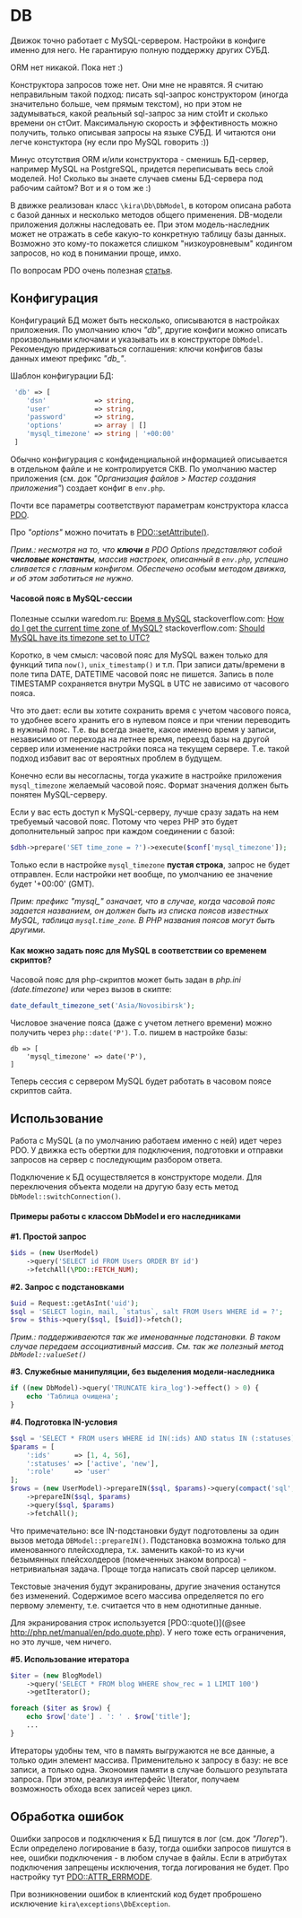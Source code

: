 # DB

Движок точно работает с MySQL-сервером. Настройки в конфиге именно для него. Не гарантирую полную поддержку других СУБД.

ORM нет никакой. Пока нет :)

Конструктора запросов тоже нет. Они мне не нравятся. Я считаю неправильным такой подход: писать sql-запрос конструктором (иногда значительно больше, чем прямым текстом), но при этом не задумываться, какой реальный sql-запрос за ним стоИт и сколько времени он стОит. Максимальную скорость и эффективность можно получить, только описывая запросы на языке СУБД. И читаются они легче констуктора (ну если про MySQL говорить :))

Минус отсутствия ORM и/или конструктора - сменишь БД-сервер, например MySQL на PostgreSQL, придется переписывать весь слой моделей. Но! Сколько вы знаете случаев смены БД-сервера под рабочим сайтом? Вот и я о том же :)

В движке реализован класс `\kira\Db\DbModel`, в котором описана работа с базой данных и несколько методов общего применения. DB-модели приложения должны наследовать ее. При этом модель-наследник может не отражать в себе какую-то конкретную таблицу базы данных. Возможно это кому-то покажется слишком "низкоуровневым" кодингом запросов, но код в понимании проще, имхо.

По вопросам PDO очень полезная [статья](http://phpfaq.ru/pdo).

## Конфигурация

Конфигураций БД может быть несколько, описываются в настройках приложения. По умолчанию ключ *"db"*, другие конфиги можно описать произвольными ключами и указывать их в конструкторе `DbModel`. Рекомендую придерживаться соглашения: ключи конфигов базы данных имеют префикс *"db_"*.

Шаблон конфигурации БД:

```php
 'db' => [
    'dsn'            => string,
    'user'           => string,
    'password'       => string,
    'options'        => array | []
    'mysql_timezone' => string | '+00:00'
 ]
```

Обычно конфигурация c конфиденциальной информацией описывается в отдельном файле и не контролируется СКВ. По умолчанию мастер приложения (см. док *"Организация файлов > Мастер создания приложения"*) создает конфиг в `env.php`.

Почти все параметры соответствуют параметрам конструктора класса [PDO](http://php.net/manual/en/pdo.construct.php).

Про *"options"* можно почитать в [PDO::setAttribute()](http://php.net/manual/ru/pdo.setattribute.php).

*Прим.: несмотря на то, что **ключи** в PDO Options представляют собой **числовые константы**, массив настроек, описанный в `env.php`, успешно сливается c главным конфигом. Обеспечено особым методом движка, и об этом заботиться не нужно.*

#### Часовой пояс в MySQL-сессии

Полезные ссылки
waredom.ru: [Время в MySQL](http://waredom.ru/36#mysql)
stackoverflow.com: [How do I get the current time zone of MySQL?](http://stackoverflow.com/a/2934271/5497749)
stackoverflow.com: [Should MySQL have its timezone set to UTC?](http://stackoverflow.com/a/19075291/5497749)

Коротко, в чем смысл: часовой пояс для MySQL важен только для функций типа `now()`, `unix_timestamp()` и т.п. При записи даты/времени в поле типа DATE, DATETIME часовой пояс не пишется. Запись в поле TIMESTAMP сохраняется внутри MySQL в UTC не зависимо от часового пояса.

Что это дает: если вы хотите сохранить время с учетом часового пояса, то удобнее всего хранить его в нулевом поясе и при чтении переводить в нужный пояс. Т.е. вы всегда знаете, какое именно время у записи, независимо от перехода на летнее время, переезд базы на другой сервер или изменение настройки пояса на текущем сервере. Т.е. такой подход избавит вас от вероятных проблем в будущем.

Конечно если вы несогласны, тогда укажите в настройке приложения `mysql_timezone` желаемый часовой пояс. Формат значения должен быть понятен MySQL-серверу.

Если у вас есть доступ к MySQL-серверу, лучше сразу задать на нем требуемый часовой пояс. Потому что через PHP это будет дополнительный запрос при каждом соединении с базой:

```PHP
$dbh->prepare('SET time_zone = ?')->execute($conf['mysql_timezone']);
```

Только если в настройке `mysql_timezone` **пустая строка**, запрос не будет отправлен. Если настройки нет вообще, по умолчанию ее значение будет '+00:00' (GMT).

*Прим: префикс "mysql_" означает, что в случае, когда часовой пояс задается названием, он должен быть из списка поясов известных MySQL, таблица `mysql`.`time_zone`. В PHP названия поясов могут быть другими.*

#### Как можно задать пояс для MySQL в соответствии со временем скриптов?

Часовой пояс для php-скриптов может быть задан в *php.ini (date.timezone)* или через вызов в скипте:

```PHP
date_default_timezone_set('Asia/Novosibirsk');
```

Числовое значение пояса (даже с учетом летнего времени) можно получить через `php::date('P')`. Т.o. пишем в настройке базы:

```
db => [
    'mysql_timezone' => date('P'),
]
```

Теперь сессия с сервером MySQL будет работать в часовом поясе скриптов сайта.

## Использование

Работа с MySQL (а по умолчанию работаем именно с ней) идет через PDO. У движка есть обертки для подключения, подготовки и отправки запросов на сервер с последующим разбором ответа.

Подключение к БД осуществляется в конструкторе модели. Для переключения объекта модели на другую базу есть метод `DbModel::switchConnection()`.


#### Примеры работы с классом DbModel и его наследниками

**#1. Простой запрос**

```PHP
$ids = (new UserModel)
    ->query('SELECT id FROM Users ORDER BY id')
    ->fetchAll(\PDO::FETCH_NUM);
```

**#2. Запрос с подстановками**

```PHP
$uid = Request::getAsInt('uid');
$sql = 'SELECT login, mail, `status`, salt FROM Users WHERE id = ?';
$row = $this->query($sql, [$uid])->fetch();
```

*Прим.: поддерживаеются так же именованные подстановки. В таком случае передаем ассоциативный массив. См. так же полезный метод `DbModel::valueSet()`*

**#3. Служебные манипуляции, без выделения модели-наследника**

```PHP
if ((new DbModel)->query('TRUNCATE kira_log')->effect() > 0) {
    echo 'Таблица очищена';
}
```

**#4. Подготовка IN-условия**

```PHP
$sql = 'SELECT * FROM users WHERE id IN(:ids) AND status IN (:statuses) AND role = :role';
$params = [
    ':ids'      => [1, 4, 56],
    ':statuses' => ['active', 'new'],
    ':role'     => 'user'
];
$rows = (new UserModel)->prepareIN($sql, $params)->query(compact('sql', 'params'));
    ->prepareIN($sql, $params)
    ->query($sql, $params)
    ->fetchAll();
```

Что примечательно: все IN-подстановки будут подготовлены за один вызов метода `DBModel::prepareIN()`. Подстановка возможна только для именованного плейсходлера, т.к. заменить какой-то из кучи безымянных плейсхолдеров (помеченных знаком вопроса) - нетривиальная задача. Проще тогда написать свой парсер целиком.

Текстовые значения будут экранированы, другие значения останутся без изменений. Содержимое всего массива определяется по его первому элементу, т.е. считается что в нем однотипные данные.

Для экранирования строк используется [PDO::quote()](@see http://php.net/manual/en/pdo.quote.php). У него тоже есть ограничения, но это лучше, чем ничего.

**#5. Использование итератора**

```PHP
$iter = (new BlogModel)
    ->query('SELECT * FROM blog WHERE show_rec = 1 LIMIT 100')
    ->getIterator();

foreach ($iter as $row) {
    echo $row['date'] . ': ' . $row['title'];
    ...
}
```

Итераторы удобны тем, что в память выгружаются не все данные, а только один элемент массива. Применительно к запросу в базу: не все записи, а только одна. Экономия памяти в случае большого результата запроса. При этом, реализуя интерфейс \Iterator, получаем возможность обхода всех записей через цикл.

## Обработка ошибок

Ошибки запросов и подключения к БД пишутся в лог (см. док *"Логер"*). Если определено логирование в базу, тогда ошибки запросов пишутся в нее, ошибки подключения - в любом случае в файлы. Если в атрибутах подключения запрещены исключения, тогда логирования не будет. Про настройку тут [PDO::ATTR_ERRMODE](http://php.net/manual/ru/pdo.setattribute.php).

При возникновении ошибок в клиентский код будет проброшено исключение `kira\exceptions\DbException`.
